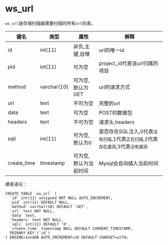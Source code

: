 # ws_url

`ws_url`是存储扫描器需要扫描的所有`url`的表。

 键名  | 类型        | 属性          | 解释
------|-------------|--------------|----
id    | int(11)     | 非负,主键,自增 | url的唯一id
pid   | int(11)     | 可为空        | project_id代表该url归属的项目
method| varchar(10)		| 可为空,默认为GET | url的请求方式
url	  | text 		| 不可为空		| 完整的url
data  | text        | 可为空         | POST的数据包
headers| text        | 不可为空		| 请求头,headers
sqli  | int(11)		| 可为空,默认为0 | 是否存在SQL注入,0代表`没有扫描`,1代表`正在扫描`,2代表`存在漏洞`,3代表`没有漏洞`
create_time | timestamp | 可为空,默认为当前时间 | Mysql会自动插入当前时间

建表语句：

```
CREATE TABLE `ws_url` (
  `id` int(11) unsigned NOT NULL AUTO_INCREMENT,
  `pid` int(11) DEFAULT NULL,
  `method` varchar(10) DEFAULT 'GET',
  `url` text NOT NULL,
  `data` text,
  `headers` text NOT NULL,
  `sqli` int(11) DEFAULT '0',
  `create_time` timestamp NULL DEFAULT CURRENT_TIMESTAMP,
  PRIMARY KEY (`id`)
) ENGINE=InnoDB AUTO_INCREMENT=18 DEFAULT CHARSET=utf8;
```
